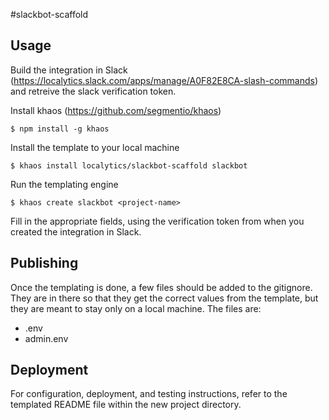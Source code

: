 #slackbot-scaffold

## Usage

Build the integration in Slack (https://localytics.slack.com/apps/manage/A0F82E8CA-slash-commands) and retreive the slack verification token.

Install khaos (https://github.com/segmentio/khaos)

    $ npm install -g khaos

Install the template to your local machine

    $ khaos install localytics/slackbot-scaffold slackbot

Run the templating engine

    $ khaos create slackbot <project-name>

Fill in the appropriate fields, using the verification token from when you created the integration in Slack.

## Publishing

Once the templating is done, a few files should be added to the gitignore. They are in there so that they get the correct values from the template, but they are meant to stay only on a local machine. The files are:

* .env
* admin.env

## Deployment

For configuration, deployment, and testing instructions, refer to the templated README file within the new project directory.
